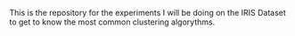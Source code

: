 This is the repository for the experiments I will be doing on the IRIS Dataset to get to know the most common clustering algorythms.
